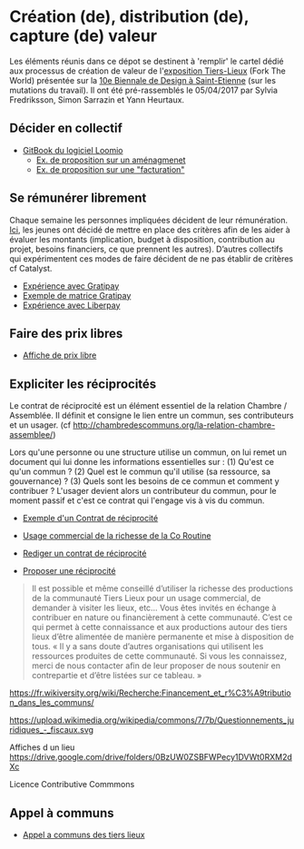 # Création (de), distribution (de), capture (de) valeur

Les éléments réunis dans ce dépot  se destinent à 'remplir' le cartel dédié aux processus de création de valeur de l'[exposition Tiers-Lieux](http://frama.link/BiennaleDesign17-ForkTheWorld) (Fork The World) présentée sur la [10e Biennale de Design à Saint-Etienne](http://www.biennale-design.com/saint-etienne/2017/fr/home/) (sur les mutations du travail). Il ont été pré-rassemblés le 05/04/2017 par Sylvia Fredriksson, Simon Sarrazin et Yann Heurtaux. 

## Décider en collectif

- [GitBook du logiciel Loomio](https://loomio.coop)
  - [Ex. de proposition sur un aménagmenet](https://www.loomio.org/d/BUqti46G/assainir-la-cave-bonus)
  - [Ex. de proposition sur une "facturation"](https://www.loomio.org/d/OlwdLck3/permettre-aux-gens-qui-s-investissent-de-r-duire-leur-facture-et-ceux-qui-ne-peuvent-pas-de-payer-plus-)

## Se rémunérer librement

Chaque semaine les personnes impliquées décident de leur rémunération. [Ici](http://simons.fr/1_blog/wp-content/uploads/2016/08/1452243419.jpg), les jeunes ont décidé de mettre en place des critères afin de les aider à évaluer les montants (implication, budget à disposition, contribution au projet, besoins financiers, ce que prennent les autres). D’autres collectifs qui expérimentent ces modes de faire décident de ne pas établir de critères cf Catalyst.

- [Expérience avec Gratipay](https://opensource.com/open-organization/16/7/compensating-employees-letting-them-take-what-they-want)
- [Exemple de matrice Gratipay](https://cloud.githubusercontent.com/assets/134455/16816419/c732b884-490b-11e6-8fe4-af69e8368e04.png)
- [Expérience avec Liberpay](https://en.liberapay.com/collectifcatalyst/income/)

## Faire des prix libres

- [Affiche de prix libre](https://drive.google.com/open?id=0BzUW0ZSBFWPeX20xRDl2YUd5WjQ)

## Expliciter les réciprocités

Le contrat de réciprocité est un élément essentiel de la relation Chambre / Assemblée. Il définit et consigne le lien entre un commun, ses contributeurs et un usager. (cf http://chambredescommuns.org/la-relation-chambre-assemblee/)

Lors qu'une personne ou une structure utilise un commun, on lui remet un document qui lui donne les informations essentielles sur : (1) Qu'est ce qu'un commun ? (2) Quel est le commun qu'il utilise (sa ressource, sa gouvernance) ? (3) Quels sont les besoins de ce commun et comment y contribuer ? L'usager devient alors un contributeur du commun, pour le moment passif et c'est ce contrat qui l'engage vis à vis du commun.

- [Exemple d'un Contrat de réciprocité](https://docs.google.com/document/d/1UTk14FuQ3NfTaIDD0a5nsF1xfMd9gA5r71WonvghbcA/edit)

- [Usage commercial de la richesse de la Co Routine](https://www.loomio.org/d/0cwk3NLh/r-ciprocit-quand-il-y-a-usage-commercial-de-la-richesse-de-la-coroutine-conseil-visite-du-lieu-r-utilisation-des-contenus-etc-)

- [Rediger un contrat de réciprocité](https://www.loomio.org/d/vU2V5Wi4/r-diger-une-premi-re-version-d-un-contrat-de-r-ciprocit-)

- [Proposer une réciprocité](http://hauts.tiers-lieux.org/prestations-et-formation) 

> Il est possible et même conseillé d’utiliser la richesse des productions de la communauté Tiers Lieux pour un usage commercial, de demander à visiter les lieux, etc… Vous êtes invités en échange à contribuer en nature ou financièrement à cette communauté. C’est ce qui permet à cette connaissance et aux productions autour des tiers lieux d’être alimentée de manière permanente et mise à disposition de tous. « Il y a sans doute d’autres organisations qui utilisent les ressources produites de cette communauté. Si vous les connaissez, merci de nous contacter afin de leur proposer de nous soutenir en contrepartie et d’être listées sur ce tableau. »

https://fr.wikiversity.org/wiki/Recherche:Financement_et_r%C3%A9tribution_dans_les_communs/


https://upload.wikimedia.org/wikipedia/commons/7/7b/Questionnements_juridiques_-_fiscaux.svg


Affiches d un lieu 
https://drive.google.com/drive/folders/0BzUW0ZSBFWPecy1DVWt0RXM2dXc


Licence Contributive Commmons



## Appel à communs

- [Appel a communs des tiers lieux](http://hauts.tiers-lieux.org)
